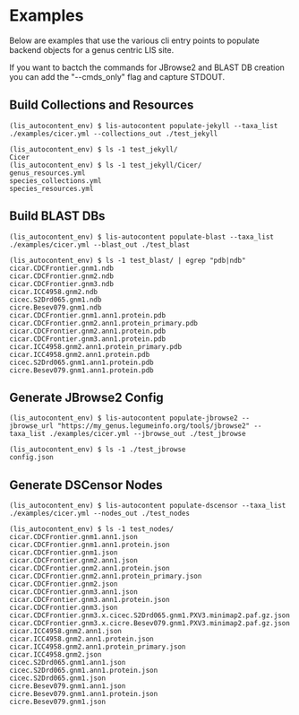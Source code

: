 # Examples

Below are examples that use the various cli entry points to populate backend objects for a genus centric LIS site.

If you want to bactch the commands for JBrowse2 and BLAST DB creation you can add the "--cmds_only" flag and capture STDOUT.

## Build Collections and Resources

```
(lis_autocontent_env) $ lis-autocontent populate-jekyll --taxa_list ./examples/cicer.yml --collections_out ./test_jekyll

(lis_autocontent_env) $ ls -1 test_jekyll/
Cicer
(lis_autocontent_env) $ ls -1 test_jekyll/Cicer/
genus_resources.yml
species_collections.yml
species_resources.yml
```

## Build BLAST DBs

```
(lis_autocontent_env) $ lis-autocontent populate-blast --taxa_list ./examples/cicer.yml --blast_out ./test_blast

(lis_autocontent_env) $ ls -1 test_blast/ | egrep "pdb|ndb"
cicar.CDCFrontier.gnm1.ndb
cicar.CDCFrontier.gnm2.ndb
cicar.CDCFrontier.gnm3.ndb
cicar.ICC4958.gnm2.ndb
cicec.S2Drd065.gnm1.ndb
cicre.Besev079.gnm1.ndb
cicar.CDCFrontier.gnm1.ann1.protein.pdb
cicar.CDCFrontier.gnm2.ann1.protein_primary.pdb
cicar.CDCFrontier.gnm2.ann1.protein.pdb
cicar.CDCFrontier.gnm3.ann1.protein.pdb
cicar.ICC4958.gnm2.ann1.protein_primary.pdb
cicar.ICC4958.gnm2.ann1.protein.pdb
cicec.S2Drd065.gnm1.ann1.protein.pdb
cicre.Besev079.gnm1.ann1.protein.pdb
```

## Generate JBrowse2 Config

```
(lis_autocontent_env) $ lis-autocontent populate-jbrowse2 --jbrowse_url "https://my_genus.legumeinfo.org/tools/jbrowse2" --taxa_list ./examples/cicer.yml --jbrowse_out ./test_jbrowse

(lis_autocontent_env) $ ls -1 ./test_jbrowse
config.json
```

## Generate DSCensor Nodes

```
(lis_autocontent_env) $ lis-autocontent populate-dscensor --taxa_list ./examples/cicer.yml --nodes_out ./test_nodes

(lis_autocontent_env) $ ls -1 test_nodes/
cicar.CDCFrontier.gnm1.ann1.json
cicar.CDCFrontier.gnm1.ann1.protein.json
cicar.CDCFrontier.gnm1.json
cicar.CDCFrontier.gnm2.ann1.json
cicar.CDCFrontier.gnm2.ann1.protein.json
cicar.CDCFrontier.gnm2.ann1.protein_primary.json
cicar.CDCFrontier.gnm2.json
cicar.CDCFrontier.gnm3.ann1.json
cicar.CDCFrontier.gnm3.ann1.protein.json
cicar.CDCFrontier.gnm3.json
cicar.CDCFrontier.gnm3.x.cicec.S2Drd065.gnm1.PXV3.minimap2.paf.gz.json
cicar.CDCFrontier.gnm3.x.cicre.Besev079.gnm1.PXV3.minimap2.paf.gz.json
cicar.ICC4958.gnm2.ann1.json
cicar.ICC4958.gnm2.ann1.protein.json
cicar.ICC4958.gnm2.ann1.protein_primary.json
cicar.ICC4958.gnm2.json
cicec.S2Drd065.gnm1.ann1.json
cicec.S2Drd065.gnm1.ann1.protein.json
cicec.S2Drd065.gnm1.json
cicre.Besev079.gnm1.ann1.json
cicre.Besev079.gnm1.ann1.protein.json
cicre.Besev079.gnm1.json
```

